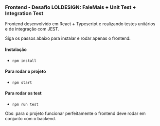 ### Frontend - Desafio LOLDESIGN: FaleMais + Unit Test + Integration Test

Frontend desenvolvido em React + Typescript e realizando testes unitários e de integração com JEST.

Siga os passos abaixo para instalar e rodar apenas o frontend.

#### Instalação
- `npm install`

#### Para rodar o projeto
- `npm start`

#### Para rodar os test
- `npm run test`

Obs: para o projeto funcionar perfeitamente o frontend deve rodar em conjunto com o backend.